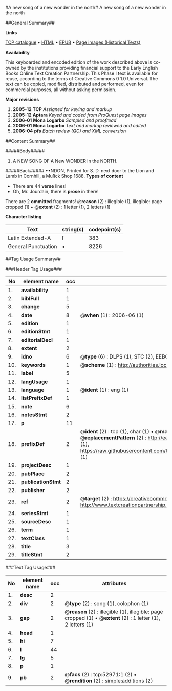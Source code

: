 #A new song of a new wonder in the north#
A new song of a new wonder in the north

##General Summary##

**Links**

[TCP catalogue](http://www.ota.ox.ac.uk/tcp/)  • 
[HTML](http://tei.it.ox.ac.uk/tcp/Texts-HTML/free/A52/A52987.html)  • 
[EPUB](http://tei.it.ox.ac.uk/tcp/Texts-EPUB/free/A52/A52987.epub) • 
[Page images (Historical Texts)](https://data.historicaltexts.jisc.ac.uk/view?pubId=eebo-12040144e&pageId=eebo-12040144e-52971-1)

**Availability**

This keyboarded and encoded edition of the
	       work described above is co-owned by the institutions
	       providing financial support to the Early English Books
	       Online Text Creation Partnership. This Phase I text is
	       available for reuse, according to the terms of Creative
	       Commons 0 1.0 Universal. The text can be copied,
	       modified, distributed and performed, even for
	       commercial purposes, all without asking permission.

**Major revisions**

1. __2005-12__ __TCP__ *Assigned for keying and markup*
1. __2005-12__ __Aptara__ *Keyed and coded from ProQuest page images*
1. __2006-01__ __Mona Logarbo__ *Sampled and proofread*
1. __2006-01__ __Mona Logarbo__ *Text and markup reviewed and edited*
1. __2006-04__ __pfs__ *Batch review (QC) and XML conversion*

##Content Summary##

#####Body#####

1. A
NEW SONG
OF A
New WONDER
In the NORTH.

#####Back#####
••NDON, Printed for S. D. next door to the Lion and Lamb in Cornhill, a Muſick Shop 1688.
**Types of content**

  * There are 44 **verse** lines!
  * Oh, Mr. Jourdain, there is **prose** in there!

There are 2 **ommitted** fragments! 
 @__reason__ (2) : illegible (1), illegible: page cropped (1)  •  @__extent__ (2) : 1 letter (1), 2 letters (1)

**Character listing**


|Text|string(s)|codepoint(s)|
|---|---|---|
|Latin Extended-A|ſ|383|
|General Punctuation|•|8226|

##Tag Usage Summary##

###Header Tag Usage###

|No|element name|occ|attributes|
|---|---|---|---|
|1.|__availability__|1||
|2.|__biblFull__|1||
|3.|__change__|5||
|4.|__date__|8| @__when__ (1) : 2006-06 (1)|
|5.|__edition__|1||
|6.|__editionStmt__|1||
|7.|__editorialDecl__|1||
|8.|__extent__|2||
|9.|__idno__|6| @__type__ (6) : DLPS (1), STC (2), EEBO-CITATION (1), OCLC (1), VID (1)|
|10.|__keywords__|1| @__scheme__ (1) : http://authorities.loc.gov/ (1)|
|11.|__label__|5||
|12.|__langUsage__|1||
|13.|__language__|1| @__ident__ (1) : eng (1)|
|14.|__listPrefixDef__|1||
|15.|__note__|6||
|16.|__notesStmt__|2||
|17.|__p__|11||
|18.|__prefixDef__|2| @__ident__ (2) : tcp (1), char (1)  •  @__matchPattern__ (2) : ([0-9\-]+):([0-9IVX]+) (1), (.+) (1)  •  @__replacementPattern__ (2) : http://eebo.chadwyck.com/downloadtiff?vid=$1&page=$2 (1), https://raw.githubusercontent.com/textcreationpartnership/Texts/master/tcpchars.xml#$1 (1)|
|19.|__projectDesc__|1||
|20.|__pubPlace__|2||
|21.|__publicationStmt__|2||
|22.|__publisher__|2||
|23.|__ref__|2| @__target__ (2) : https://creativecommons.org/publicdomain/zero/1.0/ (1), http://www.textcreationpartnership.org/docs/. (1)|
|24.|__seriesStmt__|1||
|25.|__sourceDesc__|1||
|26.|__term__|1||
|27.|__textClass__|1||
|28.|__title__|3||
|29.|__titleStmt__|2||


###Text Tag Usage###

|No|element name|occ|attributes|
|---|---|---|---|
|1.|__desc__|2||
|2.|__div__|2| @__type__ (2) : song (1), colophon (1)|
|3.|__gap__|2| @__reason__ (2) : illegible (1), illegible: page cropped (1)  •  @__extent__ (2) : 1 letter (1), 2 letters (1)|
|4.|__head__|1||
|5.|__hi__|7||
|6.|__l__|44||
|7.|__lg__|5||
|8.|__p__|1||
|9.|__pb__|2| @__facs__ (2) : tcp:52971:1 (2)  •  @__rendition__ (2) : simple:additions (2)|
